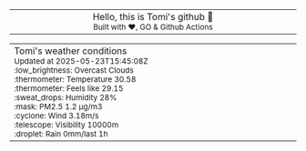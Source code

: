 
<div align="center">
<table>
<tbody>
<td align="center">
<img width="2000" height="0"><br>
Hello, this is Tomi's github 👋<br>
<sup>Built with ❤️, GO & Github Actions</sup><br>
<img width="2000" height="0">
</td>
</tbody>
</table>
</div>
<table>
<tbody>
<td align="left">
<img width="2000" height="0"><br>
Tomi's weather conditions<br>
<sup>Updated at 2025-05-23T15:45:08Z</sup><br>
<sup>:low_brightness: Overcast Clouds</sup><br>
<sup>:thermometer: Temperature 30.58 </sup><br>
<sup>:thermometer: Feels like 29.15</sup><br>
<sup>:sweat_drops: Humidity 28%</sup><br>
<sup>:mask: PM2.5 1.2 μg/m3</sup><br>
<sup>:cyclone: Wind 3.18m/s </sup><br>
<sup>:telescope: Visibility 10000m </sup><br>
<sup>:droplet: Rain 0mm/last 1h </sup><br>
<img width="2000" height="0">
</td>
<td align="left">
<img width="2000" height="0"><br>
<br>
<img width="2000" height="0">
</td>
</tbody>
</table>
</div>
    